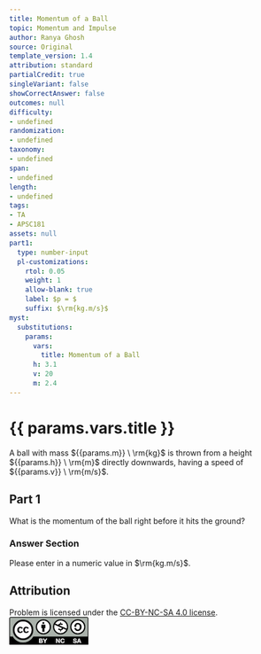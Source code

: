 ```yaml
---
title: Momentum of a Ball
topic: Momentum and Impulse
author: Ranya Ghosh
source: Original
template_version: 1.4
attribution: standard
partialCredit: true
singleVariant: false
showCorrectAnswer: false
outcomes: null
difficulty:
- undefined
randomization:
- undefined
taxonomy:
- undefined
span:
- undefined
length:
- undefined
tags:
- TA
- APSC181
assets: null
part1:
  type: number-input
  pl-customizations:
    rtol: 0.05
    weight: 1
    allow-blank: true
    label: $p = $
    suffix: $\rm{kg.m/s}$
myst:
  substitutions:
    params:
      vars:
        title: Momentum of a Ball
      h: 3.1
      v: 20
      m: 2.4
---
```

# {{ params.vars.title }}
A ball with mass ${{params.m}} \ \rm{kg}$ is thrown from a height ${{params.h}} \ \rm{m}$ directly downwards, having a speed of ${{params.v}} \ \rm{m/s}$.

## Part 1

What is the momentum of the ball right before it hits the ground?

### Answer Section

Please enter in a numeric value in $\rm{kg.m/s}$.

## Attribution

Problem is licensed under the [CC-BY-NC-SA 4.0 license](https://creativecommons.org/licenses/by-nc-sa/4.0/).<br> ![The Creative Commons 4.0 license requiring attribution-BY, non-commercial-NC, and share-alike-SA license.](https://raw.githubusercontent.com/firasm/bits/master/by-nc-sa.png)